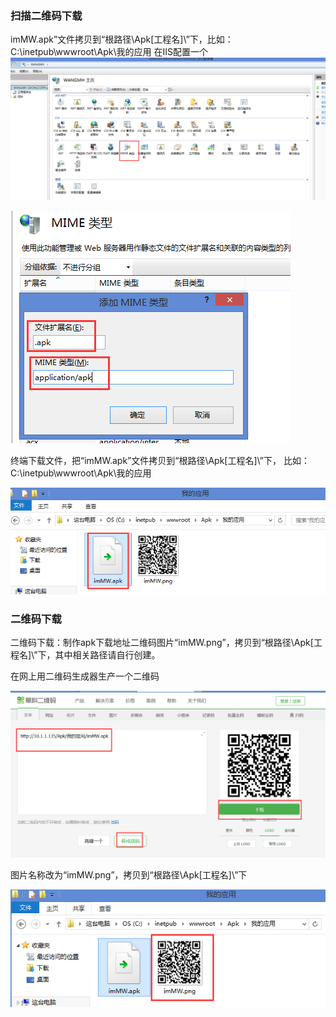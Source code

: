 ### 扫描二维码下载
imMW.apk”文件拷贝到“根路径\Apk\[工程名]\”下，比如：C:\inetpub\wwwroot\Apk\我的应用
在IIS配置一个
![](./images/移动终端1.png)

![](./images/移动终端2.png)

终端下载文件，把“imMW.apk”文件拷贝到“根路径\Apk\[工程名]\”下，
比如：C:\inetpub\wwwroot\Apk\我的应用

![](./images/移动终端3.png)

### 二维码下载
二维码下载：制作apk下载地址二维码图片“imMW.png”，拷贝到“根路径\Apk\[工程名]\”下，其中相关路径请自行创建。

在网上用二维码生成器生产一个二维码

![](./images/移动终端4.png)

图片名称改为“imMW.png”，拷贝到“根路径\Apk\[工程名]\”下

![](./images/移动终端5.png)